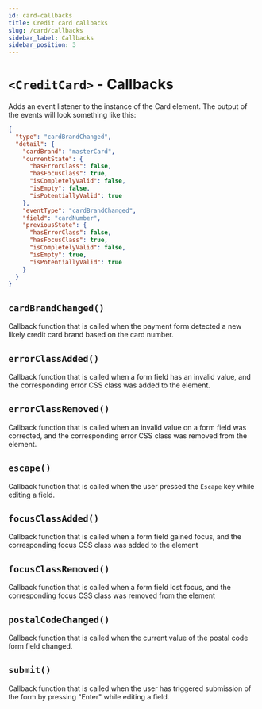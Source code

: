 ```yaml
---
id: card-callbacks
title: Credit card callbacks
slug: /card/callbacks
sidebar_label: Callbacks
sidebar_position: 3
---
```


# `<CreditCard>` - Callbacks

Adds an event listener to the instance of the Card element. The output of the events will look something like this:

```json
{
  "type": "cardBrandChanged",
  "detail": {
    "cardBrand": "masterCard",
    "currentState": {
      "hasErrorClass": false,
      "hasFocusClass": true,
      "isCompletelyValid": false,
      "isEmpty": false,
      "isPotentiallyValid": true
    },
    "eventType": "cardBrandChanged",
    "field": "cardNumber",
    "previousState": {
      "hasErrorClass": false,
      "hasFocusClass": true,
      "isCompletelyValid": false,
      "isEmpty": true,
      "isPotentiallyValid": true
    }
  }
}
```

## `cardBrandChanged()`

Callback function that is called when the payment form detected a new likely credit card brand based on the card number.

## `errorClassAdded()`

Callback function that is called when a form field has an invalid value, and the corresponding error CSS class was added to the element.

## `errorClassRemoved()`

Callback function that is called when an invalid value on a form field was corrected, and the corresponding error CSS class was removed from the element.

## `escape()`

Callback function that is called when the user pressed the `Escape` key while editing a field.

## `focusClassAdded()`

Callback function that is called when a form field gained focus, and the corresponding focus CSS class was added to the element

## `focusClassRemoved()`

Callback function that is called when a form field lost focus, and the corresponding focus CSS class was removed from the element

## `postalCodeChanged()`

Callback function that is called when the current value of the postal code form field changed.

## `submit()`

Callback function that is called when the user has triggered submission of the form by pressing "Enter" while editing a field.
